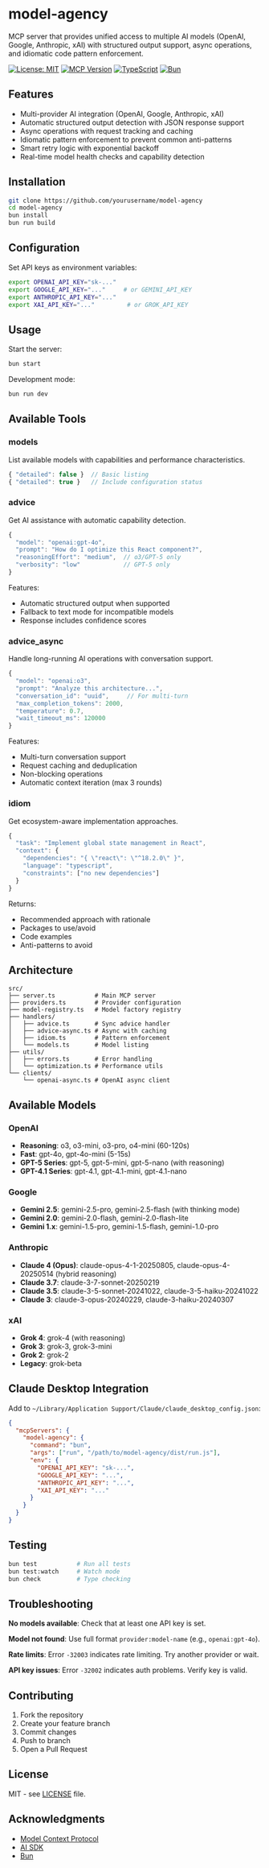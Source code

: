 # model-agency

MCP server that provides unified access to multiple AI models (OpenAI, Google, Anthropic, xAI) with structured output support, async operations, and idiomatic code pattern enforcement.

[![License: MIT](https://img.shields.io/badge/License-MIT-yellow.svg)](https://opensource.org/licenses/MIT)
[![MCP Version](https://img.shields.io/badge/MCP-1.17.2-blue)](https://github.com/modelcontextprotocol/sdk)
[![TypeScript](https://img.shields.io/badge/TypeScript-5.6-blue)](https://www.typescriptlang.org/)
[![Bun](https://img.shields.io/badge/Bun-1.1.0-black)](https://bun.sh/)

## Features

- Multi-provider AI integration (OpenAI, Google, Anthropic, xAI)
- Automatic structured output detection with JSON response support
- Async operations with request tracking and caching
- Idiomatic pattern enforcement to prevent common anti-patterns
- Smart retry logic with exponential backoff
- Real-time model health checks and capability detection

## Installation

```bash
git clone https://github.com/yourusername/model-agency
cd model-agency
bun install
bun run build
```

## Configuration

Set API keys as environment variables:

```bash
export OPENAI_API_KEY="sk-..."
export GOOGLE_API_KEY="..."     # or GEMINI_API_KEY
export ANTHROPIC_API_KEY="..."
export XAI_API_KEY="..."         # or GROK_API_KEY
```

## Usage

Start the server:
```bash
bun start
```

Development mode:
```bash
bun run dev
```

## Available Tools

### models
List available models with capabilities and performance characteristics.

```typescript
{ "detailed": false }  // Basic listing
{ "detailed": true }   // Include configuration status
```

### advice
Get AI assistance with automatic capability detection.

```typescript
{
  "model": "openai:gpt-4o",
  "prompt": "How do I optimize this React component?",
  "reasoningEffort": "medium",  // o3/GPT-5 only
  "verbosity": "low"            // GPT-5 only
}
```

Features:
- Automatic structured output when supported
- Fallback to text mode for incompatible models
- Response includes confidence scores

### advice_async
Handle long-running AI operations with conversation support.

```typescript
{
  "model": "openai:o3",
  "prompt": "Analyze this architecture...",
  "conversation_id": "uuid",     // For multi-turn
  "max_completion_tokens": 2000,
  "temperature": 0.7,
  "wait_timeout_ms": 120000
}
```

Features:
- Multi-turn conversation support
- Request caching and deduplication
- Non-blocking operations
- Automatic context iteration (max 3 rounds)

### idiom
Get ecosystem-aware implementation approaches.

```typescript
{
  "task": "Implement global state management in React",
  "context": {
    "dependencies": "{ \"react\": \"^18.2.0\" }",
    "language": "typescript",
    "constraints": ["no new dependencies"]
  }
}
```

Returns:
- Recommended approach with rationale
- Packages to use/avoid
- Code examples
- Anti-patterns to avoid

## Architecture

```
src/
├── server.ts           # Main MCP server
├── providers.ts        # Provider configuration
├── model-registry.ts   # Model factory registry
├── handlers/
│   ├── advice.ts       # Sync advice handler
│   ├── advice-async.ts # Async with caching
│   ├── idiom.ts        # Pattern enforcement
│   └── models.ts       # Model listing
├── utils/
│   ├── errors.ts       # Error handling
│   └── optimization.ts # Performance utils
└── clients/
    └── openai-async.ts # OpenAI async client
```

## Available Models

### OpenAI
- **Reasoning**: o3, o3-mini, o3-pro, o4-mini (60-120s)
- **Fast**: gpt-4o, gpt-4o-mini (5-15s)
- **GPT-5 Series**: gpt-5, gpt-5-mini, gpt-5-nano (with reasoning)
- **GPT-4.1 Series**: gpt-4.1, gpt-4.1-mini, gpt-4.1-nano

### Google
- **Gemini 2.5**: gemini-2.5-pro, gemini-2.5-flash (with thinking mode)
- **Gemini 2.0**: gemini-2.0-flash, gemini-2.0-flash-lite
- **Gemini 1.x**: gemini-1.5-pro, gemini-1.5-flash, gemini-1.0-pro

### Anthropic
- **Claude 4 (Opus)**: claude-opus-4-1-20250805, claude-opus-4-20250514 (hybrid reasoning)
- **Claude 3.7**: claude-3-7-sonnet-20250219
- **Claude 3.5**: claude-3-5-sonnet-20241022, claude-3-5-haiku-20241022
- **Claude 3**: claude-3-opus-20240229, claude-3-haiku-20240307

### xAI
- **Grok 4**: grok-4 (with reasoning)
- **Grok 3**: grok-3, grok-3-mini
- **Grok 2**: grok-2
- **Legacy**: grok-beta

## Claude Desktop Integration

Add to `~/Library/Application Support/Claude/claude_desktop_config.json`:

```json
{
  "mcpServers": {
    "model-agency": {
      "command": "bun",
      "args": ["run", "/path/to/model-agency/dist/run.js"],
      "env": {
        "OPENAI_API_KEY": "sk-...",
        "GOOGLE_API_KEY": "...",
        "ANTHROPIC_API_KEY": "...",
        "XAI_API_KEY": "..."
      }
    }
  }
}
```

## Testing

```bash
bun test           # Run all tests
bun test:watch     # Watch mode
bun check          # Type checking
```

## Troubleshooting

**No models available**: Check that at least one API key is set.

**Model not found**: Use full format `provider:model-name` (e.g., `openai:gpt-4o`).

**Rate limits**: Error `-32003` indicates rate limiting. Try another provider or wait.

**API key issues**: Error `-32002` indicates auth problems. Verify key is valid.

## Contributing

1. Fork the repository
2. Create your feature branch
3. Commit changes
4. Push to branch
5. Open a Pull Request

## License

MIT - see [LICENSE](LICENSE) file.

## Acknowledgments

- [Model Context Protocol](https://github.com/modelcontextprotocol/sdk)
- [AI SDK](https://sdk.vercel.ai/)
- [Bun](https://bun.sh/)